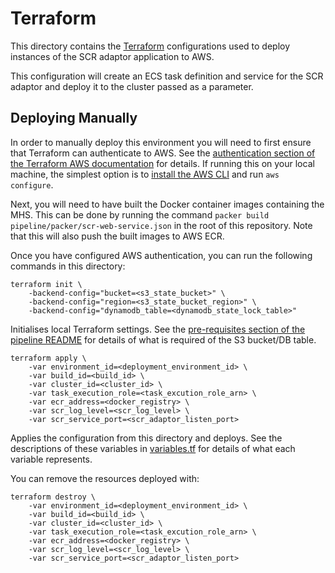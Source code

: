 # Terraform
This directory contains the [Terraform](https://www.terraform.io/) configurations used to deploy instances of the SCR
adaptor application to AWS.

This configuration will create an ECS task definition and service for the SCR adaptor and deploy it to the cluster
passed as a parameter.


## Deploying Manually
In order to manually deploy this environment you will need to first ensure that Terraform can authenticate to AWS. See
the [authentication section of the Terraform AWS documentation](https://www.terraform.io/docs/providers/aws/index.html#authentication)
for details. If running this on your local machine, the simplest option is to
[install the AWS CLI](https://docs.aws.amazon.com/cli/latest/userguide/cli-chap-install.html) and run `aws configure`.

Next, you will need to have built the Docker container images containing the MHS. This can be done by running the
command `packer build pipeline/packer/scr-web-service.json` in the root of this repository. Note that this will also
push the built images to AWS ECR.

Once you have configured AWS authentication, you can run the following commands in this directory:
```
terraform init \
    -backend-config="bucket=<s3_state_bucket>" \
    -backend-config="region=<s3_state_bucket_region>" \
    -backend-config="dynamodb_table=<dynamodb_state_lock_table>"
```
Initialises local Terraform settings. See the [pre-requisites section of the pipeline README](../../README.md#pre-requisites) for details of what is required of the
S3 bucket/DB table.

```
terraform apply \
    -var environment_id=<deployment_environment_id> \
    -var build_id=<build_id> \
    -var cluster_id=<cluster_id> \
    -var task_execution_role=<task_excution_role_arn> \
    -var ecr_address=<docker_registry> \
    -var scr_log_level=<scr_log_level> \
    -var scr_service_port=<scr_adaptor_listen_port>
```
Applies the configuration from this directory and deploys. See the descriptions of these variables in
[variables.tf](variables.tf) for details of what each variable represents.

You can remove the resources deployed with:
```
terraform destroy \
    -var environment_id=<deployment_environment_id> \
    -var build_id=<build_id> \
    -var cluster_id=<cluster_id> \
    -var task_execution_role=<task_excution_role_arn> \
    -var ecr_address=<docker_registry> \
    -var scr_log_level=<scr_log_level> \
    -var scr_service_port=<scr_adaptor_listen_port>
```
